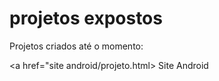 # projetos expostos
 Projetos criados até o momento:

 <a href="site android/projeto.html> Site Android </a>
